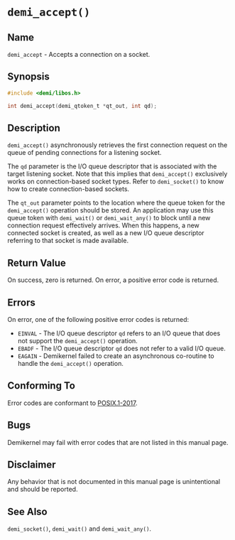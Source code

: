 # `demi_accept()`

## Name

`demi_accept` - Accepts a connection on a socket.

## Synopsis

```c
#include <demi/libos.h>

int demi_accept(demi_qtoken_t *qt_out, int qd);
```

## Description

`demi_accept()` asynchronously retrieves the first connection request on the queue of pending connections for a
listening socket.

The `qd` parameter is the I/O queue descriptor that is associated with the target listening socket. Note that this
implies that `demi_accept()` exclusively works on connection-based socket types. Refer to `demi_socket()` to know how to
create connection-based sockets.

The `qt_out` parameter points to the location where the queue token for the `demi_accept()` operation should be stored.
An application may use this queue token with `demi_wait()` or `demi_wait_any()` to block until a new connection request
effectively arrives. When this happens, a new connected socket is created, as well as a new I/O queue descriptor
referring to that socket is made available.

## Return Value

On success, zero is returned. On error, a positive error code is returned.

## Errors

On error, one of the following positive error codes is returned:

- `EINVAL` - The I/O queue descriptor `qd` refers to an I/O queue that does not support the `demi_accept()` operation.
- `EBADF` - The I/O queue descriptor `qd` does not refer to a valid I/O queue.
- `EAGAIN` - Demikernel failed to create an asynchronous co-routine to handle the `demi_accept()` operation.

## Conforming To

Error codes are conformant to [POSIX.1-2017](https://pubs.opengroup.org/onlinepubs/9699919799/nframe.html).

## Bugs

Demikernel may fail with error codes that are not listed in this manual page.

## Disclaimer

Any behavior that is not documented in this manual page is unintentional and should be reported.

## See Also

`demi_socket()`, `demi_wait()` and `demi_wait_any()`.
